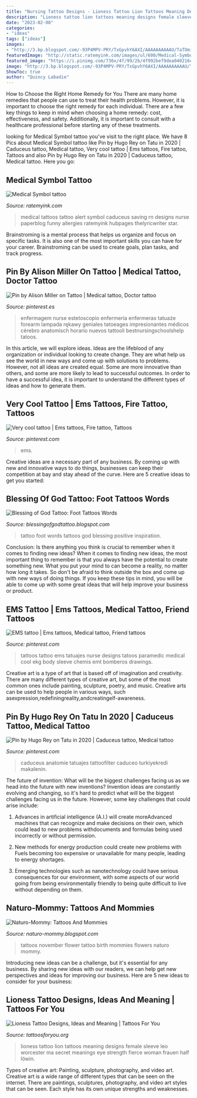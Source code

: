 ```yaml
---
title: "Nursing Tattoo Designs - Lioness Tattoo Lion Tattoos Meaning Designs Female Sleeve Leo Worcester Ma Secret Meanings Eye Strength Fierce Woman Frauen Half Löwin"
description: "Lioness tattoo lion tattoos meaning designs female sleeve leo worcester ma secret meanings eye strength fierce woman frauen half löwin"
date: "2023-02-08"
categories:
- "ideas"
tags: ["ideas"]
images:
- "http://3.bp.blogspot.com/-93P4MPV-PRY/TxGpvhY6AXI/AAAAAAAAAAU/TaTOmiwr06U/s1600/tat.bmp"
featuredImage: "http://static.ratemyink.com/images/ul/600/Medical-Symbol-tattoo-60055.jpeg"
featured_image: "https://i.pinimg.com/736x/4f/99/2b/4f992bef9dea040216cfb38b19cc8136.jpg"
image: "http://3.bp.blogspot.com/-93P4MPV-PRY/TxGpvhY6AXI/AAAAAAAAAAU/TaTOmiwr06U/s1600/tat.bmp"
ShowToc: true
author: "Quincy Labadie"
---
```



How to Choose the Right Home Remedy for You
There are many home remedies that people can use to treat their health problems. However, it is important to choose the right remedy for each individual. There are a few key things to keep in mind when choosing a home remedy: cost, effectiveness, and safety. Additionally, it is important to consult with a healthcare professional before starting any of these treatments.

	

		
looking for Medical Symbol tattoo you've visit to the right place. We have 8 Pics about Medical Symbol tattoo like Pin by Hugo Rey on Tatu in 2020 | Caduceus tattoo, Medical tattoo, Very cool tattoo | Ems tattoos, Fire tattoo, Tattoos and also Pin by Hugo Rey on Tatu in 2020 | Caduceus tattoo, Medical tattoo. Here you go:
		
    
## Medical Symbol Tattoo

<img loading=lazy src="http://static.ratemyink.com/images/ul/600/Medical-Symbol-tattoo-60055.jpeg" onerror="this.onerror=null;this.src='https://tse3.mm.bing.net/th?id=OIP.KGe0RrevDDRMn7u3Tg7ajQHaFj&amp;pid=15.1';" alt="Medical Symbol tattoo">

_Source: ratemyink.com_

>medical tattoos tattoo alert symbol caduceus saving rn designs nurse paperblog funny allergies ratemyink hubpages thelyricwriter star. 

	

Brainstroming is a mental process that helps us organize and focus on specific tasks. It is also one of the most important skills you can have for your career. Brainstroming can be used to create goals, plan tasks, and track progress.

    
## Pin By Alison Miller On Tattoo | Medical Tattoo, Doctor Tattoo

<img loading=lazy src="https://i.pinimg.com/736x/8a/01/9b/8a019b3600db57b3146e9339307e6bb1.jpg" onerror="this.onerror=null;this.src='https://tse2.mm.bing.net/th?id=OIP.jbzbKo7Syz2JCWvY-52NdAHaO0&amp;pid=15.1';" alt="Pin by Alison Miller on Tattoo | Medical tattoo, Doctor tattoo">

_Source: pinterest.es_

>enfermagem nurse estetoscopio enfermería enfermeras tatuaże forearm lampada rękawy geniales tatoeages impresionantes médicos cérebro anatomisch horario nuevos tattooli bestnursingschoolshelp tatoos. 

	

In this article, we will explore ideas. Ideas are the lifeblood of any organization or individual looking to create change. They are what help us see the world in new ways and come up with solutions to problems. However, not all ideas are created equal. Some are more innovative than others, and some are more likely to lead to successful outcomes. In order to have a successful idea, it is important to understand the different types of ideas and how to generate them.

    
## Very Cool Tattoo | Ems Tattoos, Fire Tattoo, Tattoos

<img loading=lazy src="https://i.pinimg.com/originals/44/79/ce/4479ce23002e78c87822cd647cb13f1b.jpg" onerror="this.onerror=null;this.src='https://tse2.mm.bing.net/th?id=OIP.v_j2fOXFAOPhsibA8_CyAAHaFA&amp;pid=15.1';" alt="Very cool tattoo | Ems tattoos, Fire tattoo, Tattoos">

_Source: pinterest.com_

>ems. 

	

Creative ideas are a necessary part of any business. By coming up with new and innovative ways to do things, businesses can keep their competition at bay and stay ahead of the curve. Here are 5 creative ideas to get you started:

    
## Blessing Of God Tattoo: Foot Tattoos Words

<img loading=lazy src="https://3.bp.blogspot.com/_bQ0SqifjNcg/TDeFMZXAjmI/AAAAAAAAX2A/n3Li4Gh9hbw/s1600/foot-tattoo-words.jpg" onerror="this.onerror=null;this.src='https://tse3.mm.bing.net/th?id=OIP.yNWPcFarpJTI0BlMnr2LRQHaJ4&amp;pid=15.1';" alt="Blessing of God Tattoo: Foot Tattoos Words">

_Source: blessingofgodtattoo.blogspot.com_

>tattoo foot words tattoos god blessing positive inspiration. 

	

Conclusion: Is there anything you think is crucial to remember when it comes to finding new ideas?
When it comes to finding new ideas, the most important thing to remember is that you always have the potential to create something new. What you put your mind to can become a reality, no matter how long it takes. So don't be afraid to think outside the box and come up with new ways of doing things. If you keep these tips in mind, you will be able to come up with some great ideas that will help improve your business or product.

    
## EMS Tattoo | Ems Tattoos, Medical Tattoo, Friend Tattoos

<img loading=lazy src="https://i.pinimg.com/736x/51/b7/14/51b714a5c680eba16fbd5fb611e0e49a--ems-tattoos-tatoos.jpg" onerror="this.onerror=null;this.src='https://tse2.mm.bing.net/th?id=OIP.mIt0xwFA5wlMXsDDkjq09wHaNK&amp;pid=15.1';" alt="EMS tattoo | Ems tattoos, Medical tattoo, Friend tattoos">

_Source: pinterest.com_

>tattoos tattoo ems tatuajes nurse designs tatoos paramedic medical cool ekg body sleeve chemis emt bomberos drawings. 

	

Creative art is a type of art that is based off of imagination and creativity. There are many different types of creative art, but some of the most common ones include painting, sculpture, poetry, and music. Creative arts can be used to help people in various ways, such asexpression,redefiningreality,andcreatingelf-awareness.

    
## Pin By Hugo Rey On Tatu In 2020 | Caduceus Tattoo, Medical Tattoo

<img loading=lazy src="https://i.pinimg.com/736x/4f/99/2b/4f992bef9dea040216cfb38b19cc8136.jpg" onerror="this.onerror=null;this.src='https://tse3.mm.bing.net/th?id=OIP.wH3wzxe4QUPKAA07dIwNbQHaHa&amp;pid=15.1';" alt="Pin by Hugo Rey on Tatu in 2020 | Caduceus tattoo, Medical tattoo">

_Source: pinterest.com_

>caduceus anatomie tatuajes tattoofilter caduceo turkiyekredi makalenin. 

	

The future of invention: What will be the biggest challenges facing us as we head into the future with new inventions?
Invention ideas are constantly evolving and changing, so it's hard to predict what will be the biggest challenges facing us in the future. However, some key challenges that could arise include:
1. Advances in artificial intelligence (A.I.) will create moreAdvanced machines that can recognize and make decisions on their own, which could lead to new problems withdocuments and formulas being used incorrectly or without permission.

2. New methods for energy production could create new problems with Fuels becoming too expensive or unavailable for many people, leading to energy shortages.

3. Emerging technologies such as nanotechnology could have serious consequences for our environment, with some aspects of our world going from being environmentally friendly to being quite difficult to live without depending on them.

    
## Naturo-Mommy: Tattoos And Mommies

<img loading=lazy src="http://3.bp.blogspot.com/-93P4MPV-PRY/TxGpvhY6AXI/AAAAAAAAAAU/TaTOmiwr06U/s1600/tat.bmp" onerror="this.onerror=null;this.src='https://tse3.mm.bing.net/th?id=OIP.CFuRBqJoAdpPVgSqMMkX4AHaFi&amp;pid=15.1';" alt="Naturo-Mommy: Tattoos And Mommies">

_Source: naturo-mommy.blogspot.com_

>tattoos november flower tattoo birth mommies flowers naturo mommy. 

	

Introducing new ideas can be a challenge, but it's essential for any business. By sharing new ideas with our readers, we can help get new perspectives and ideas for improving our business. Here are 5 new ideas to consider for your business: 

    
## Lioness Tattoo Designs, Ideas And Meaning | Tattoos For You

<img loading=lazy src="https://www.tattoosforyou.org/wp-content/uploads/2017/09/Lioness-Tattoo-Pictures.jpg" onerror="this.onerror=null;this.src='https://tse4.mm.bing.net/th?id=OIP.qt-y5qR7fpXl2gKkTVJS9gHaJ3&amp;pid=15.1';" alt="Lioness Tattoo Designs, Ideas and Meaning | Tattoos For You">

_Source: tattoosforyou.org_

>lioness tattoo lion tattoos meaning designs female sleeve leo worcester ma secret meanings eye strength fierce woman frauen half löwin. 

	

Types of creative art: Painting, sculpture, photography, and video art.
Creative art is a wide range of different types that can be seen on the internet. There are paintings, sculptures, photography, and video art styles that can be seen. Each style has its own unique strengths and weaknesses.

